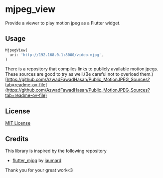 # mjpeg_view

Provide a viewer to play motion jpeg as a Flutter widget.

## Usage

```dart
MjpegView(
  uri: 'http://192.168.0.1:8000/video.mjpg',
)
```

There is a repository that compiles links to publicly available motion jpegs.
These sources are good to try as well.(Be careful not to overload them.)
[https://github.com/AzwadFawadHasan/Public_MotionJPEG_Sources?tab=readme-ov-file](https://github.com/AzwadFawadHasan/Public_MotionJPEG_Sources?tab=readme-ov-file)

## License

[MIT License](LICENSE)

## Credits

This library is inspired by the following repository

* [flutter_mjpg](https://github.com/mylisabox/flutter_mjpeg) by [jaumard](https://github.com/jaumard)

Thank you for your great work<3
